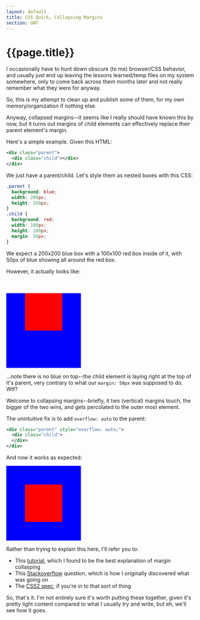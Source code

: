 ```yaml
---
layout: default
title: CSS Quirk, Collapsing Margins
section: GWT
---
```


{{page.title}}
==============

I occasionally have to hunt down obscure (to me) browser/CSS behavior, and usually just end up leaving the lessons learned/temp files on my system somewhere, only to come back across them months later and not really remember what they were for anyway.

So, this is my attempt to clean up and publish some of them, for my own memory/organization if nothing else.

Anyway, collapsed margins--it seems like I really should have known this by now, but it turns out margins of child elements can effectively replace their parent element's margin.

Here's a simple example. Given this HTML:

```xml
<div class="parent">
  <div class="child"></div>
</div>
```

We just have a parent/child. Let's style them as nested boxes with this CSS:

```css
.parent {
  background: blue;
  width: 200px;
  height: 200px;
}
.child {
  background: red;
  width: 100px;
  height: 100px;
  margin: 50px;
}
```

We expect a 200x200 blue box with a 100x100 red box inside of it, with 50px of blue showing all around the red box.

However, it actually looks like:

<div class="parent">
  <div class="child">
  </div>
</div>

...note there is no blue on top--the child element is laying right at the top of it's parent, very contrary to what our `margin: 50px` was supposed to do. Wtf?

Welcome to collapsing margins--briefly, it two (vertical) margins touch, the bigger of the two wins, and gets percolated to the outer most element.

The unintuitive fix is to add `overflow: auto` to the parent:

```xml
<div class="parent" style="overflow: auto;">
  <div class="child">
  </div>
</div>
```

And now it works as expected:

<div class="parent" style="overflow: auto;">
  <div class="child">
  </div>
</div>

Rather than trying to explain this here, I'll refer you to:

* This [tutorial](http://www.howtocreate.co.uk/tutorials/css/margincollapsing), which I found to be the best explanation of margin collasping
* This [Stackoverflow](http://stackoverflow.com/questions/1878997/child-elements-with-margins-within-divs) question, which is how I originally discovered what was going on
* The [CSS2 spec](http://www.w3.org/TR/CSS2/box.html#collapsing-margins), if you're in to that sort of thing

So, that's it. I'm not entirely sure it's worth putting these together, given it's pretty light content compared to what I usually try and write, but eh, we'll see how it goes.

<style>
  .parent {
    background: blue;
    width: 200px;
    height: 200px;
  }
  .child {
    background: red;
    width: 100px;
    height: 100px;
    margin: 50px;
  }
</style>

